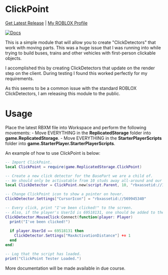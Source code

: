 # ClickPoint
[Get Latest Release](https://github.com/fnuerpod/ClickPoint/releases/latest) | [My ROBLOX Profile](https://roblox.com/users/69518131/profile)

[![Docs](https://github.com/fnuerpod/ClickPoint/actions/workflows/docs.yaml/badge.svg)](https://github.com/fnuerpod/ClickPoint/actions/workflows/docs.yaml)

This is a simple module that will allow you to create "ClickDetectors" that work with moving parts. This was a huge issue that I was running into while trying to build buses, trains and other vehicles with first-person clickable objects.

I accomplished this by creating ClickDetectors that update on the render step on the client. During testing I found this worked perfectly for my requirements.

As this seems to be a common issue with the standard ROBLOX ClickDetectors, I am releasing this module to the public.

# Usage
Place the latest RBXM file into Workspace and perform the following movements:
    - Move EVERYTHING in the **ReplicatedStorage** folder into **game.ReplicatedStorage**.
		- Move EVERYTHING in the **StarterPlayerScripts** folder into **game.StarterPlayer.StarterPlayerScripts**.
  
An example of how to use ClickPoint is below:
```lua
-- Import ClickPoint.
local ClickPoint = require(game.ReplicatedStorage.ClickPoint)

-- Create a new click detector for the BasePart we are a child of.
-- We should only be activatable from 10 studs away all-around and our cursor icon on hover should be Shrek.
local ClickDetector = ClickPoint.new(script.Parent, 10, "rbxassetid://1946950078")

-- Change ClickPoint icon to show a pointer on hover.
ClickDetector.Settings["CursorIcon"] = "rbxassetid://569945340"

-- Every click, print "I've been clicked!" to the screen.
-- Also, if the player's UserId is 69518131, one should be added to the MaxActivationDistance.
ClickDetector.MouseClick:Connect(function(player: Player)
  print("I've been clicked!")
  
  if player.UserId == 69518131 then
    ClickDetector.Settings["MaxActivationDistance"] += 1
  end
end)

-- Log that the script has loaded.
print("ClickPoint Tester Loaded.")
```

More documentation will be made available in due course.
